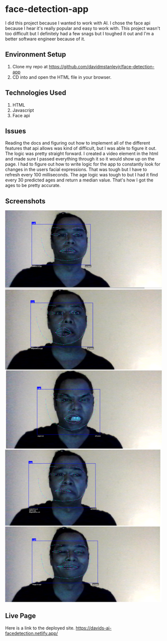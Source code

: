 # face-detection-app

I did this project because I wanted to work with AI. I chose the face api because I hear it's really popular and easy to work with. This project wasn't too difficult but I definitely had a few snags but I toughed it out and I'm a better software engineer because of it.

## Environment Setup

1. Clone my repo at https://github.com/davidmstanleyjr/face-detection-app
2. CD into and open the HTML file in your browser.

## Technologies Used

1. HTML
2. Javascript
3. Face api

## Issues

Reading the docs and figuring out how to implement all of the different features that api allows was kind of difficult, but I was able to figure it out. The logic was pretty straight forward. I created a video element in the html and made sure I passed everything through it so it would show up on the page. I had to figure out how to write logic for the app to constantly look for changes in the users facial expressions. That was tough but I have to refresh every 100 milliseconds. The age logic was tough to but I had it find every 30 predicted ages and return a median value. That's how I got the ages to be pretty accurate.

## Screenshots

![Screenshot 1](images/snip1.PNG)
![Screenshot 2](images/snip2.PNG)
![Screenshot 3](images/snip3.PNG)
![Screenshot 4](images/snip4.PNG)![Screenshot 3](images/snip5.PNG)

## Live Page

Here is a link to the deployed site. https://davids-ai-facedetection.netlify.app/
